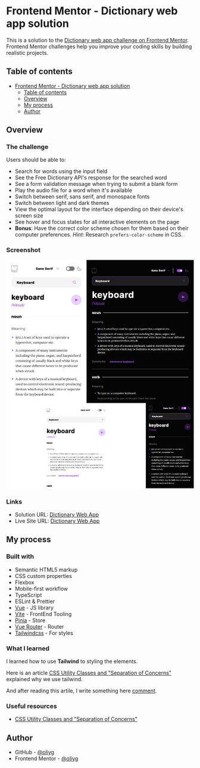 # Frontend Mentor - Dictionary web app solution

This is a solution to the [Dictionary web app challenge on Frontend Mentor](https://www.frontendmentor.io/challenges/dictionary-web-app-h5wwnyuKFL). Frontend Mentor challenges help you improve your coding skills by building realistic projects.

## Table of contents

- [Frontend Mentor - Dictionary web app solution](#frontend-mentor---dictionary-web-app-solution)
  - [Table of contents](#table-of-contents)
  - [Overview](#overview)
  - [My process](#my-process)
  - [Author](#author)

## Overview

### The challenge

Users should be able to:

- Search for words using the input field
- See the Free Dictionary API's response for the searched word
- See a form validation message when trying to submit a blank form
- Play the audio file for a word when it's available
- Switch between serif, sans serif, and monospace fonts
- Switch between light and dark themes
- View the optimal layout for the interface depending on their device's screen size
- See hover and focus states for all interactive elements on the page
- **Bonus**: Have the correct color scheme chosen for them based on their computer preferences. _Hint_: Research `prefers-color-scheme` in CSS.

### Screenshot

![](./screenshot.png)

### Links

- Solution URL: [Dictionary Web App](https://github.com/oliyg/frontendmentor/tree/master/dictionary)
- Live Site URL: [Dictionary Web App](https://dictionary-web-app-rho.vercel.app/)

## My process

### Built with

- Semantic HTML5 markup
- CSS custom properties
- Flexbox
- Mobile-first workflow
- TypeScript
- ESLint & Prettier
- [Vue](https://vuejs.org) - JS library
- [Vite](https://vitejs.dev) - FrontEnd Tooling
- [Pinia](https://pinia.vuejs.org) - Store
- [Vue Router](https://router.vuejs.org) - Router
- [Tailwindcss](https://tailwindcss.com) - For styles

### What I learned

I learned how to use **Tailwind** to styling the elements.

Here is an article [CSS Utility Classes and "Separation of Concerns"](https://adamwathan.me/css-utility-classes-and-separation-of-concerns/) explained why we use tailwind.

And after reading this artile, I write something here [comment](https://dev.to/oliyg/comment/26ifo).

### Useful resources

- [CSS Utility Classes and "Separation of Concerns"](https://adamwathan.me/css-utility-classes-and-separation-of-concerns/)

## Author

- GitHub - [@oliyg](https://github.com/oliyg)
- Frontend Mentor - [@oliyg](https://www.frontendmentor.io/profile/oliyg)
